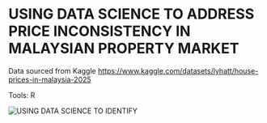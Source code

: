 # USING DATA SCIENCE TO ADDRESS PRICE INCONSISTENCY IN MALAYSIAN PROPERTY MARKET

Data sourced from Kaggle
https://www.kaggle.com/datasets/lyhatt/house-prices-in-malaysia-2025

Tools: R

![USING DATA SCIENCE TO IDENTIFY](https://github.com/user-attachments/assets/8ff72188-461d-4406-9be8-738a5509bb75)

